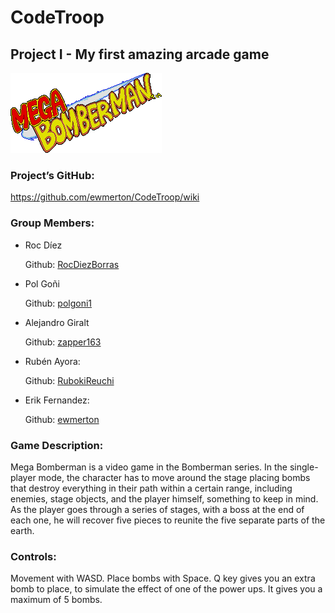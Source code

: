 # CodeTroop
## Project I - My first amazing arcade game

![](https://github.com/ewmerton/CodeTroop/blob/main/Project_7_Solution/Game/Assets/Mega_bomberman_logo.png?raw=true)

### Project’s GitHub:

https://github.com/ewmerton/CodeTroop/wiki

### Group Members:

* Roc Díez

  Github: [RocDiezBorras](https://github.com/RocDiezBorras)

* Pol Goñi

  Github: [polgoni1](https://github.com/polgoni1)

* Alejandro Giralt

  Github: [zapper163](https://github.com/zapper163)

* Rubén Ayora: 

  Github: [RubokiReuchi](https://github.com/RubokiReuchi)

* Erik Fernandez:

  Github: [ewmerton](https://github.com/ewmerton)

### Game Description:

Mega Bomberman is a video game in the Bomberman series. In the single-player mode, the character has to move around the stage placing bombs that destroy everything in their path within a certain range, including enemies, stage objects, and the player himself, something to keep in mind. As the player goes through a series of stages, with a boss at the end of each one, he will recover five pieces to reunite the five separate parts of the earth.



### Controls:

Movement with WASD.
Place bombs with Space.
Q key gives you an extra bomb to place, to simulate the effect of one of the power ups. It gives you a maximum of 5 bombs.
